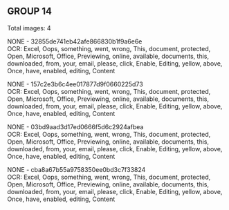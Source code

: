 ## GROUP 14
Total images: 4  

NONE - 32855de741eb42afe866830b1f9a6e6e  
OCR: Excel, Oops, something, went, wrong, This, document, protected, Open, Microsoft, Office, Previewing, online, available, documents, this, downloaded, from, your, email, please, click, Enable, Editing, yellow, above, Once, have, enabled, editing, Content  

NONE - 157c2e3b6c4ee017877d9f0660225d73  
OCR: Excel, Oops, something, went, wrong, This, document, protected, Open, Microsoft, Office, Previewing, online, available, documents, this, downloaded, from, your, email, please, click, Enable, Editing, yellow, above, Once, have, enabled, editing, Content  

NONE - 03bd9aad3d17ed0666f5d6c2924afbea  
OCR: Excel, Oops, something, went, wrong, This, document, protected, Open, Microsoft, Office, Previewing, online, available, documents, this, downloaded, from, your, email, please, click, Enable, Editing, yellow, above, Once, have, enabled, editing, Content  

NONE - cba8a67b55a9758350ee0bd3c7f33824  
OCR: Excel, Oops, something, went, wrong, This, document, protected, Open, Microsoft, Office, Previewing, online, available, documents, this, downloaded, from, your, email, please, click, Enable, Editing, yellow, above, Once, have, enabled, editing, Content  

